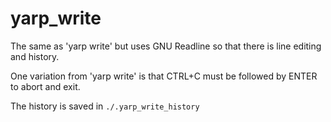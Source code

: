
yarp_write
==========

The same as 'yarp write' but uses GNU Readline so that there is line editing and history.

One variation from 'yarp write' is that CTRL+C must be followed by ENTER to abort and exit.

The history is saved in `./.yarp_write_history`

